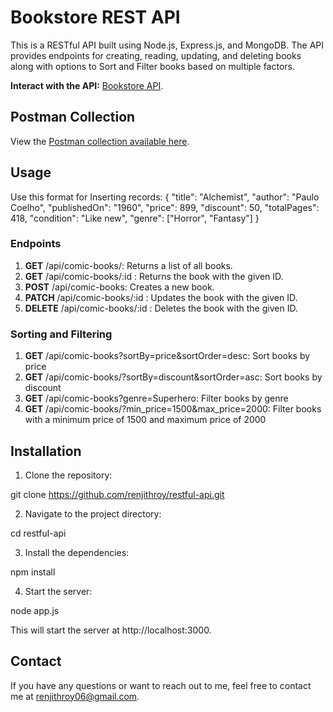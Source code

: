 
# Bookstore REST API
This is a RESTful API built using Node.js, Express.js, and MongoDB. The API provides endpoints for creating, reading, updating, and deleting books along with options to Sort and Filter books based on multiple factors.

**Interact with the API:** [Bookstore API](https://bookstore-api-r2r0.onrender.com/api/comic-books).

## Postman Collection
View the [Postman collection available here](https://www.postman.com/avionics-geologist-27790568/workspace/my-space/collection/25813116-616701ba-3719-4d13-90de-0be9eea0fe8f?action=share&creator=25813116).

## Usage

Use this format for Inserting records:
  {
    "title": "Alchemist",
    "author": "Paulo Coelho",
    "publishedOn": "1960",
    "price": 899,
    "discount": 50,
    "totalPages": 418,
    "condition": "Like new",
    "genre": ["Horror", "Fantasy"]
  }

### Endpoints

1. **GET** /api/comic-books/: Returns a list of all books. 
2. **GET** /api/comic-books/:id : Returns the book with the given ID. 
3. **POST** /api/comic-books: Creates a new book. 
4. **PATCH** /api/comic-books/:id : Updates the book with the given ID. 
5. **DELETE** /api/comic-books/:id : Deletes the book with the given ID.

### Sorting and Filtering

1. **GET** /api/comic-books?sortBy=price&sortOrder=desc: Sort books by price
2. **GET** /api/comic-books/?sortBy=discount&sortOrder=asc: Sort books by discount 
3. **GET** /api/comic-books?genre=Superhero: Filter books by genre
4. **GET** /api/comic-books/?min_price=1500&max_price=2000: Filter books with a minimum price of 1500 and maximum price of 2000

## Installation

1. Clone the repository:

git clone https://github.com/renjithroy/restful-api.git

2. Navigate to the project directory:

cd restful-api

3. Install the dependencies:

npm install

4. Start the server:

node app.js

This will start the server at http://localhost:3000.

## Contact

If you have any questions or want to reach out to me, feel free to contact me at [renjithroy06@gmail.com](mailto:renjithroy06@gmail.com).
